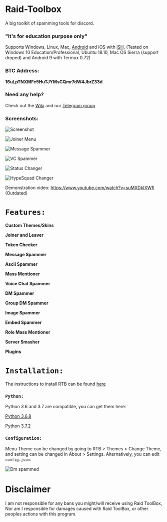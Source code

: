 # Raid-Toolbox

A big toolkit of spamming tools for discord.

### "it's for education purpose only"


Supports Windows, Linux, Mac, [Android](https://github.com/DeadBread76/Raid-Toolbox/wiki/How-to-set-up-Termux-to-run-RTB) and iOS with [iSH](https://ish.app/). (Tested on Windows 10 Education/Professional, Ubuntu 18.10, Mac OS Sierra (support droped) and Android 9 with Termux 0.72)

### BTC Address: 

**16uLpTNXMFc5HuTJYMsCQmr7dW4JbrZ33d**

### Need any help?

Check out the [Wiki](https://github.com/DeadBread76/Raid-Toolbox/wiki) and our [Telegram group](https://t.me/DeadBakery)

### Screenshots:

![Screenshot](https://raw.githubusercontent.com/DeadBread76/Raid-Toolbox/dev/RTBFiles/extras/screenshots/main.png)

![Joiner Menu](https://raw.githubusercontent.com/DeadBread76/Raid-Toolbox/dev/RTBFiles/extras/screenshots/joiner.png)

![Message Spammer](https://raw.githubusercontent.com/DeadBread76/Raid-Toolbox/dev/RTBFiles/extras/screenshots/messagespammer.png)

![VC Spammer](https://raw.githubusercontent.com/DeadBread76/Raid-Toolbox/dev/RTBFiles/extras/screenshots/vcspammer.png)

![Status Changer](https://raw.githubusercontent.com/DeadBread76/Raid-Toolbox/dev/RTBFiles/extras/screenshots/statuschanger.png)

![HypeSquad Changer](https://raw.githubusercontent.com/DeadBread76/Raid-Toolbox/dev/RTBFiles/extras/screenshots/hypesquadchanger.png)

Demonstration video: https://www.youtube.com/watch?v=suMXDkIXWfI (Outdated)

# `Features:`

**Custom Themes/Skins**

**Joiner and Leaver**

**Token Checker**

**Message Spammer**

**Ascii Spammer**

**Mass Mentioner**

**Voice Chat Spammer**

**DM Spammer**

**Group DM Spammer**

**Image Spammer**

**Embed Spammer**

**Role Mass Mentioner**

**Server Smasher**

**Plugins**

# `Installation:`

The instructions to install RTB can be found [here](https://github.com/DeadBread76/Raid-Toolbox/wiki/How-to-install-Python)


### `Python:`

Python 3.6 and 3.7 are compatible, you can get them here:

[Python 3.6.8](https://www.python.org/downloads/release/python-368/)

[Python 3.7.2](https://www.python.org/downloads/release/python-373/)


### `Configuration:`

Menu Theme can be changed by going to RTB > Themes > Change Theme, and setting can be changed in About > Settings. Alternatively, you can edit `config.json`.

![Dm spammed](http://i.imgur.com/FoVOBQml.jpg)

# **Disclaimer**

I am not responsible for any bans you might/will receive using Raid ToolBox, Nor am I responsible for damages caused with Raid ToolBox, or other peoples actions with this program.
